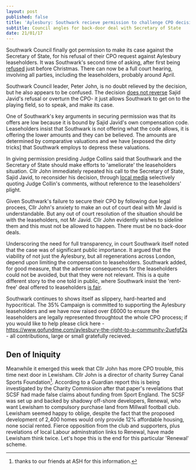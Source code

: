 ```yaml
---
layout: post
published: false
title: 'Aylesbury: Southwark recieve permission to challenge CPO decision.'
subtitle: Council angles for back-door deal with Secretary of State
date: 21/01/17
---
```

Southwark Council finally got permission to make its case against the Secretary of State, for his refusal of their CPO request against Aylesbury leaseholders. It was Southwark's second time of asking, after first being [refused](/img/Scan0017.pdf) just before Christmas. There can now be a full court hearing, involving all parties, including the leaseholders, probably around April.

Southwark Council leader, Peter John, is no doubt relieved by the decision, but he also appears to be confused. The decision [does not reverse](https://twitter.com/nearlylegal/status/822537665312620546) Sajid Javid's refusal or overturn the CPO- it just allows Southwark to get on to the playing field, so to speak, and make its case.

One of Southwark's key arguments in securing permission was that its offers are low because it is bound by Sajid Javid's own compensation code.  Leaseholders insist that Southwark is not offering what the code allows, it is offering the lower amounts and they can be believed.  The amounts are determined by comparative valuations and we have [exposed the dirty tricks] that Southwark employs to depress these valuations.

In giving permission presiding Judge Collins said that Southwark and the Secretary of State should make efforts to 'ameliorate' the leaseholders situation.  Cllr John immediately repeated his call to the Secretary of State, Sajid Javid, to reconsider his decision, through [local media](http://www.southwark.gov.uk/news/2017/jan/council-calls-on-secretary-of-state-for-urgent-meeting-after-judge-puts-aylesbury-estate-judicial-review-back-on-track) selectively quoting Judge Collin's comments, without reference to the leaseholders' plight.

Given Southwark's failure to secure their CPO by following due legal procees, Cllr John's anxiety to make an out of court deal with Mr Javid is understandable.  But any out of court resolution of the situation should be with the leaseholders, not Mr Javid. Cllr John evidently wishes to sideline them and this must not be allowed to happen.  There must be no back-door deals.

Underscoring the need for full transparency, in court Southwark itself noted that the case was of significant public importance.  It argued that the viability of not just the Aylesbury, but all regenerations across London, depend upon limiting the compensation to leaseholders.  Southwark added, for good measure,  that the adverse consequences for the leaseholders could not be avoided, but that they were not relevant.  This is a quite different story to the one told in public, where Southwark insist the 'rent-free' deal offered to leaseholders [is fair](http://www.2.southwark.gov.uk/news/article/2188/southwark_council_will_seek_judicial_review_over_aylesbury_estate_cpo_decision).

Southwark continues to shows itself as slippery, hard-hearted and hypocritical.  The 35% Campaign is committed to supporting the Aylesbury leaseholders and we have now raised over £6000 to ensure the leaseholders are legally represented throughtout the whole CPO process; if you would like to help please click here - https://www.gofundme.com/aylesbury-the-right-to-a-community-2uefgf2s - all contributions, large or small gratefully recieved.


## Den of Iniquity

Meanwhile it emerged this week that Cllr John has more CPO trouble, this time next door in Lewisham. Cllr John is a director of charity Surrey Canal Sports Foundation[^1].  According to a Guardian report this is being investigated by the Charity Commission after that paper's revelations that SCSF had made false claims about funding from Sport England.  The SCSF was set up and backed by shadowy off-shore developers, Renewal, who  want Lewisham to compulsory purchase land from Millwall football club.  Lewisham seemed happy to oblige, despite the fact that the proposed development of 2,400 homes would only provide 12% affordable housing, none social rented.  Fierce opposition from the club and supporters, plus revelations of local Labour adminstration links to Renewal, have made Lewisham think twice.  Let's hope this is the end for this particular 'Renewal' scheme.

[^1]: thanks to our friends at ASH for this information.

